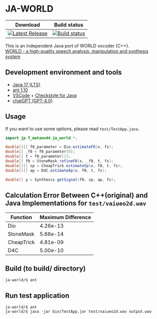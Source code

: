 # JA-WORLD
 | Download | Build status |
 |-----------|-----------|
 | [![Latest Release](https://gitlab.com/f-matano44/world-for-java/-/badges/release.svg)](https://gitlab.com/f-matano44/world-for-java/-/releases) | [![Build status](https://gitlab.com/f-matano44/world-for-java/badges/main/pipeline.svg)](https://gitlab.com/f-matano44/world-for-java/badges/main) |


This is an independent Java port of WORLD vocoder (C++). <br>
[WORLD - a high-quality speech analysis, manipulation and synthesis system](https://github.com/mmorise/World) <br>


## Development environment and tools
* [Java 17 (LTS)](https://adoptium.net/temurin/releases/?version=17)
* [ant 1.10](https://ant.apache.org/bindownload.cgi)
* [VSCode](https://code.visualstudio.com/) + [Checkstyle for Java](https://marketplace.visualstudio.com/items?itemName=shengchen.vscode-checkstyle)
* [chatGPT (GPT-4.0)](https://chat.openai.com/)


## Usage
If you want to use some options, please read `test/TestApp.java`.

```java
import jp.f_matano44.ja_world.*;

double[][] f0_parameter = Dio.estimateF0(x, fs);
double[] _f0 = f0_parameter[0];
double[] t = f0_parameter[1];
double[] f0 = StoneMask.refineF0(x, _f0, t, fs);
double[][] sp = CheapTrick.estimateSp(x, f0, t, fs);
double[][] ap = D4C.estimateAp(x, f0, t, fs);

double[] y = Synthesis.getSignal(f0, sp, ap, fs);
```


## Calculation Error Between C++(original) and Java Implementations for `test/vaiueo2d.wav`

| Function | Maximum Difference |
|-----------|------------|
| Dio | 4.26e-13 |
| StoneMask | 5.68e-14 |
| CheapTrick | 4.81e-09 |
| D4C | 5.00e-10 |


## Build (to build/ directory)
```SH
ja-world/$ ant
```


## Run test application
```SH
ja-world/$ ant
ja-world/$ java -jar bin/TestApp.jar test/vaiueo2d.wav output.wav
```
